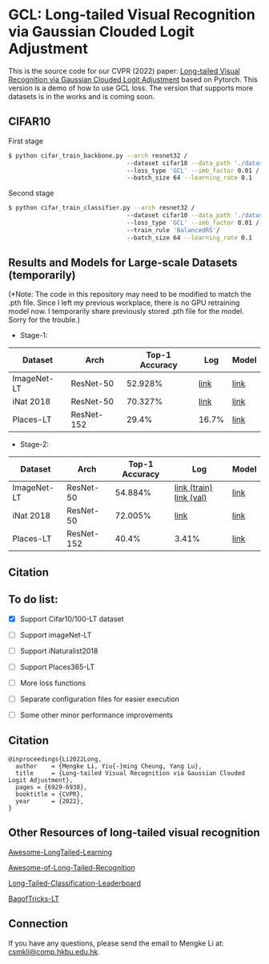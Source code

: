 # GCL: Long-tailed Visual Recognition via Gaussian Clouded Logit Adjustment
This is the source code for our CVPR (2022) paper: [Long-tailed Visual Recognition via Gaussian Clouded Logit Adjustment](https://openaccess.thecvf.com/content/CVPR2022/html/Li_Long-Tailed_Visual_Recognition_via_Gaussian_Clouded_Logit_Adjustment_CVPR_2022_paper.html) based on Pytorch. 
This version is a demo of how to use GCL loss. The version that supports more datasets is in the works and is coming soon.

## CIFAR10
First stage
```bash
$ python cifar_train_backbone.py --arch resnet32 /
                                 --dataset cifar10 --data_path './dataset/data_img' /
                                 --loss_type 'GCL' --imb_factor 0.01 /
                                 --batch_size 64 --learning_rate 0.1 
```
Second stage
```bash
$ python cifar_train_classifier.py --arch resnet32 /
                                 --dataset cifar10 --data_path './dataset/data_img' /
                                 --loss_type 'GCL' --imb_factor 0.01 /
                                 --train_rule 'BalancedRS'/
                                 --batch_size 64 --learning_rate 0.1 
```

## Results and Models for Large-scale Datasets (temporarily)

(*Note: The code in this repository may need to be modified to match the .pth file. Since I left my previous workplace, there is no GPU retraining model now. I temporarily share previously stored .pth file for the model. Sorry for the trouble.)

* Stage-1:

| Dataset     | Arch       | Top-1 Accuracy | Log           | Model |
| ----------- | ---------- | -------------- | ------------- | ----- |
| ImageNet-LT | ResNet-50  | 52.928%        | [link](https://lifehkbueduhk-my.sharepoint.com/:u:/g/personal/18482244_life_hkbu_edu_hk/EYro8K-qsKJOvkPf3RJrn6oBnd98VXIQlkrCnQLoex-U8Q?e=2TJOaF)        | [link](https://lifehkbueduhk-my.sharepoint.com/:u:/g/personal/18482244_life_hkbu_edu_hk/EYro8K-qsKJOvkPf3RJrn6oBnd98VXIQlkrCnQLoex-U8Q?e=2TJOaF)  |
| iNat 2018   | ResNet-50  | 70.327%        | [link](https://lifehkbueduhk-my.sharepoint.com/:u:/r/personal/18482244_life_hkbu_edu_hk/Documents/Migration%20files/long-tailed-work/LT-Classification-2/shared%20files/iNat%202018/iNat_NoiScr_None_mixup_70.327/iNat-backbone-bs256.log?csf=1&web=1&e=1SDUuz)   | [link]([https://drive.google.com/file/d/1wvj-cITz8Ps1TksLHi_KoGsq9CecXcVt/view?usp=sharing](https://lifehkbueduhk-my.sharepoint.com/:u:/r/personal/18482244_life_hkbu_edu_hk/Documents/Migration%20files/long-tailed-work/LT-Classification-2/shared%20files/iNat%202018/iNat_NoiScr_None_mixup_70.327/iNat-backbone-bs256.log?csf=1&web=1&e=1SDUuz))  |
| Places-LT   | ResNet-152 | 29.4%          | 16.7%         | [link](https://drive.google.com/file/d/1Tx-tY5Y8_-XuGn9ZdSxtAm0onOsKWhUH/view?usp=sharing)  |

* Stage-2:

| Dataset     | Arch       | Top-1 Accuracy | Log           | Model |
| ----------- | ---------- | -------------- | ------------- | ----- |
| ImageNet-LT | ResNet-50  | 54.884%        | [link (train)](https://lifehkbueduhk-my.sharepoint.com/:x:/g/personal/18482244_life_hkbu_edu_hk/EdjYUsWSEyhHih_77ETKo6QBffmR0_weBek8sXuT2E6SBQ?e=IHQ2mz)  [link (val)](https://lifehkbueduhk-my.sharepoint.com/:x:/g/personal/18482244_life_hkbu_edu_hk/EXzcoAhffupAjgq2UidEBSMBxuT5g8C2GmFjSsvQ2gpmpg)| [link](https://lifehkbueduhk-my.sharepoint.com/:u:/g/personal/18482244_life_hkbu_edu_hk/EfS6Y3e0AvlCg4Gawwcoo7QBpHPrN4ckDylxaAfIvHoJiA)  |
| iNat 2018   | ResNet-50  | 72.005%        | [link](https://lifehkbueduhk-my.sharepoint.com/:u:/r/personal/18482244_life_hkbu_edu_hk/Documents/Migration%20files/long-tailed-work/LT-Classification-2/shared%20files/iNat%202018/iNat_NoiScr_None_mixup_70.327/iNat-backbone-bs256.log?csf=1&web=1&e=1SDUuz)    | [link]([https://drive.google.com/file/d/1crOo3INxqkz8ZzKZt9pH4aYb3-ep4lo-/view?usp=sharing](https://lifehkbueduhk-my.sharepoint.com/:u:/r/personal/18482244_life_hkbu_edu_hk/Documents/Migration%20files/long-tailed-work/LT-Classification-2/shared%20files/iNat%202018/iNat_NoiScr_None_mixup_70.327/iNat-backbone-bs256.log?csf=1&web=1&e=1SDUuz))  |
| Places-LT   | ResNet-152 | 40.4%          | 3.41%         | [link](https://drive.google.com/file/d/1DgL0aN3UadI3UoHU6TO7M6UD69QgvnbT/view?usp=sharing)  |

## <a name="Citation"></a>Citation

## To do list:
- [x] Support Cifar10/100-LT dataset
- [ ] Support imageNet-LT
- [ ] Support iNaturalist2018
- [ ] Support Places365-LT
- [ ] More loss functions
- [ ] Separate configuration files for easier execution
- [ ] Some other minor performance improvements


## Citation
```
@inproceedings{Li2022Long,
  author    = {Mengke Li, Yiu{-}ming Cheung, Yang Lu},
  title     = {Long-tailed Visual Recognition via Gaussian Clouded Logit Adjustment},
  pages = {6929-6938},
  booktitle = {CVPR},
  year      = {2022},
}
```

## Other Resources of long-tailed visual recognition
[Awesome-LongTailed-Learning](https://github.com/Vanint/Awesome-LongTailed-Learning)

[Awesome-of-Long-Tailed-Recognition](https://github.com/zwzhang121/Awesome-of-Long-Tailed-Recognition)

[Long-Tailed-Classification-Leaderboard](https://github.com/yanyanSann/Long-Tailed-Classification-Leaderboard)

[BagofTricks-LT](https://github.com/zhangyongshun/BagofTricks-LT)

## Connection
If you have any questions, please send the email to Mengke Li at: csmkli@comp.hkbu.edu.hk.
